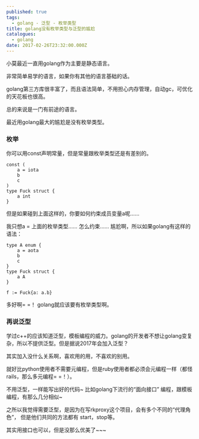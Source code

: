 ```yaml
---
published: true
tags:
  - golang - 泛型 - 枚举类型
title: golang没有枚举类型与泛型的尴尬
catalogues:
  - golang
date: 2017-02-26T23:32:00.000Z
---
```

小莫最近一直用golang作为主要是静态语言。

非常简单易学的语言，如果你有其他的语言基础的话。

golang第三方库很丰富了，而且语法简单，不用担心内存管理，自动gc，可优化的天花板也很高。

总的来说是一门有前途的语言。

最近用golang最大的尴尬是没有枚举类型。

### 枚举

你可以用const声明常量，但是常量跟枚举类型还是有差别的。

```golang
const (
	a = iota
    b
    c
)
type Fuck struct {
	a int
}
```

但是如果碰到上面这样的，你要如何约束成员变量a呢……

我只想a = 上面的枚举类型……
怎么约束…… 尴尬啊，所以如果golang有这样的语法：

```golang
type A enum {
	a = aota
    b
    c
}
type Fuck struct {
	a A
}

f := Fuck{a: a.b}
```

多好啊= =！ golang就应该要有枚举类型啊。



### 再说泛型

学过c++的应该知道泛型，模板编程的威力。golang的开发者不想让golang变复杂，所以不提供泛型。但是据说2017年会加入泛型？

其实加入没什么关系啊，喜欢用的用，不喜欢的别用。

就好比python使用者不需要元编程，但是ruby使用者都必须会元编程一样（都怪rails，那么多元编程= =！）。

不用泛型，一样能写出好的代码~ 比如golang下流行的“面向接口” 编程，跟模板编程，有那么几分相似~


之所以我觉得需要泛型，是因为在写rkproxy这个项目，会有多个不同的“代理角色”， 但是他们共同的方法都有 start，stop等。

其实用接口也可以，但是没那么优美了~~~
